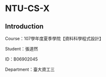# NTU-CS-X



## Introduction

Course：107學年度夏季學院【資料科學程式設計】

Student：張道然

ID：B06902045

Department：臺大資工三